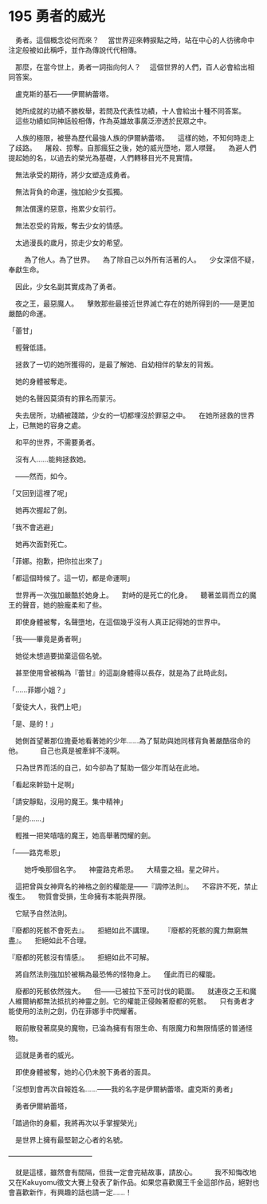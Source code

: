 # 195 勇者的威光

　勇者。這個概念從何而來？
　當世界迎來轉捩點之時，站在中心的人彷彿命中注定般被如此稱呼，並作為傳說代代相傳。

　那麼，在當今世上，勇者一詞指向何人？
　這個世界的人們，百人必會給出相同答案。

　盧克斯的基石——伊爾納蕾塔。

　她所成就的功績不勝枚舉，若問及代表性功績，十人會給出十種不同答案。
　這些功績如同神話般相傳，作為英雄故事廣泛滲透於民眾之中。

　人族的極限，被譽為歷代最強人族的伊爾納蕾塔。
　這樣的她，不知何時走上了歧路。
　屠殺、掠奪。自那瘋狂之後，她的威光墮地，眾人噤聲。
　為避人們提起她的名，以過去的榮光為基礎，人們轉移目光不見實情。

　無法承受的期待，將少女塑造成勇者。

　無法背負的命運，強加給少女孤獨。

　無法償還的惡意，拖累少女前行。

　無法忍受的背叛，奪去少女的情感。

　太過漫長的歲月，掠走少女的希望。

　
　為了他人。為了世界。
　為了除自己以外所有活著的人。
　少女深信不疑，奉獻生命。

　因此，少女名副其實成為了勇者。

　夜之王，最惡魔人。
　擊敗那些最接近世界滅亡存在的她所得到的——是更加嚴酷的命運。

「蕾甘」

　輕聲低語。

　拯救了一切的她所獲得的，是最了解她、自幼相伴的摯友的背叛。

　她的身體被奪走。

　她的名聲因莫須有的罪名而蒙污。

　失去居所，功績被踐踏，少女的一切都埋沒於罪惡之中。
　在她所拯救的世界上，已無她的容身之處。

　和平的世界，不需要勇者。

　沒有人……能夠拯救她。

　——然而，如今。

「又回到這裡了呢」

　她再次握起了劍。

「我不會逃避」

　她再次面對死亡。

「菲娜。抱歉，把你拉出來了」

「都這個時候了。這一切，都是命運啊」

　世界再一次強加嚴酷於她身上。
　對峙的是死亡的化身。
　聽著並肩而立的魔王的聲音，她的臉龐柔和了些。

　即使身體被奪，名聲墮地，在這個幾乎沒有人真正記得她的世界中。

「我——畢竟是勇者啊」

　她從未想過要拋棄這個名號。

　甚至使用曾被稱為『蕾甘』的這副身體得以長存，就是為了此時此刻。

「……菲娜小姐？」

「愛徒大人，我們上吧」

「是、是的！」

　她側首望著那位擔憂地看著她的少年……為了幫助與她同樣背負著嚴酷宿命的他。
　
　自己也真是被牽絆不淺啊。

　只為世界而活的自己，如今卻為了幫助一個少年而站在此地。

「看起來幹勁十足啊」

「請安靜點，沒用的魔王。集中精神」

「是的……」

　輕推一把笑嘻嘻的魔王，她高舉著閃耀的劍。

「——路克希恩」

　
　她呼喚那個名字。
　神靈路克希恩。
　大精靈之祖。星之碎片。

　這把曾與女神齊名的神格之劍的權能是——『調停法則』。
　不容許不死，禁止復生。
　物質會受損，生命擁有本能與界限。

　它賦予自然法則。

『廢都的死骸不會死去』。
　拒絕如此不講理。
　
『廢都的死骸的魔力無窮無盡』。
　拒絕如此不合理。

『廢都的死骸沒有情感』。
　拒絕如此不可解。

　將自然法則強加於被稱為最恐怖的怪物身上。
　僅此而已的權能。

　廢都的死骸依然強大。
　但——已被拉下至可討伐的範圍。
　就連夜之王和魔人維爾納都無法抵抗的神靈之劍。它的權能正侵蝕著廢都的死骸。
　只有勇者才能使用的法則之劍，仍在菲娜手中閃耀著。

　眼前散發著腐臭的魔物，已淪為擁有有限生命、有限魔力和無限情感的普通怪物。

　這就是勇者的威光。

　即使身體被奪，她的心仍未脫下勇者的面具。

「沒想到會再次自報姓名……——我的名字是伊爾納蕾塔。盧克斯的勇者」

　勇者伊爾納蕾塔，

「踏過你的身軀，我將再次以手掌握榮光」

　是世界上擁有最堅韌之心者的名號。

――――――――――――

　就是這樣，雖然會有間隔，但我一定會完結故事，請放心。
　
　我不知悔改地又在Kakuyomu徵文大賽上發表了新作品。如果您喜歡魔王千金這部作品，絕對也會喜歡新作，有興趣的話也請一定……！